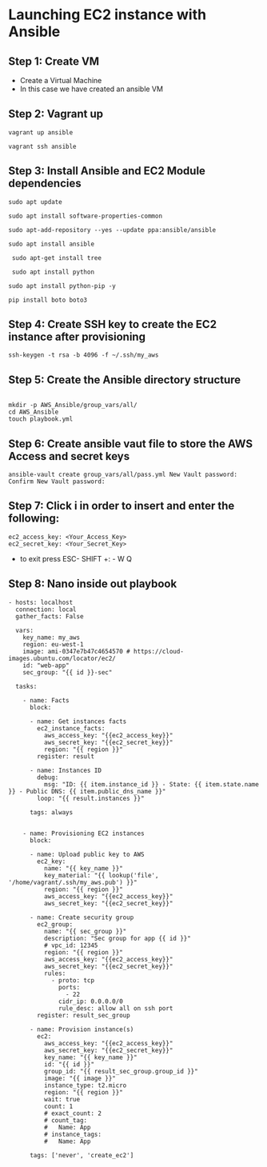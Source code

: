 # Launching EC2 instance with Ansible

## Step 1: Create VM 
- Create a Virtual Machine
- In this case we have created an ansible VM

## Step 2: Vagrant up

`vagrant up ansible`

`vagrant ssh ansible`

## Step 3: Install Ansible and EC2 Module dependencies

```
sudo apt update

sudo apt install software-properties-common

sudo apt-add-repository --yes --update ppa:ansible/ansible

sudo apt install ansible
```

` sudo apt-get install tree`


` sudo apt install python`

`sudo apt install python-pip -y`

`pip install boto boto3`

## Step 4: Create SSH key to create the EC2 instance after provisioning
`ssh-keygen -t rsa -b 4096 -f ~/.ssh/my_aws`

## Step 5: Create the Ansible directory structure

```

mkdir -p AWS_Ansible/group_vars/all/
cd AWS_Ansible
touch playbook.yml
```

## Step 6: Create ansible vaut file to store the AWS Access and secret keys 
```
ansible-vault create group_vars/all/pass.yml New Vault password: Confirm New Vault password:
```

## Step 7: Click i in order to insert and enter the following:

```
ec2_access_key: <Your_Access_Key>                                     
ec2_secret_key: <Your_Secret_Key>
```

- to exit press ESC- SHIFT +: - W Q

## Step 8: Nano inside out playbook
 

```
- hosts: localhost
  connection: local
  gather_facts: False

  vars:
    key_name: my_aws
    region: eu-west-1
    image: ami-0347e7b47c4654570 # https://cloud-images.ubuntu.com/locator/ec2/
    id: "web-app"
    sec_group: "{{ id }}-sec"

  tasks:

    - name: Facts
      block:

      - name: Get instances facts
        ec2_instance_facts:
          aws_access_key: "{{ec2_access_key}}"
          aws_secret_key: "{{ec2_secret_key}}"
          region: "{{ region }}"
        register: result

      - name: Instances ID
        debug:
          msg: "ID: {{ item.instance_id }} - State: {{ item.state.name }} - Public DNS: {{ item.public_dns_name }}"
        loop: "{{ result.instances }}"

      tags: always


    - name: Provisioning EC2 instances
      block:

      - name: Upload public key to AWS
        ec2_key:
          name: "{{ key_name }}"
          key_material: "{{ lookup('file', '/home/vagrant/.ssh/my_aws.pub') }}"
          region: "{{ region }}"
          aws_access_key: "{{ec2_access_key}}"
          aws_secret_key: "{{ec2_secret_key}}"

      - name: Create security group
        ec2_group:
          name: "{{ sec_group }}"
          description: "Sec group for app {{ id }}"
          # vpc_id: 12345
          region: "{{ region }}"
          aws_access_key: "{{ec2_access_key}}"
          aws_secret_key: "{{ec2_secret_key}}"
          rules:
            - proto: tcp
              ports:
                - 22
              cidr_ip: 0.0.0.0/0
              rule_desc: allow all on ssh port
        register: result_sec_group

      - name: Provision instance(s)
        ec2:
          aws_access_key: "{{ec2_access_key}}"
          aws_secret_key: "{{ec2_secret_key}}"
          key_name: "{{ key_name }}"
          id: "{{ id }}"
          group_id: "{{ result_sec_group.group_id }}"
          image: "{{ image }}"
          instance_type: t2.micro
          region: "{{ region }}"
          wait: true
          count: 1
          # exact_count: 2
          # count_tag:
          #   Name: App
          # instance_tags:
          #   Name: App

      tags: ['never', 'create_ec2']

```



